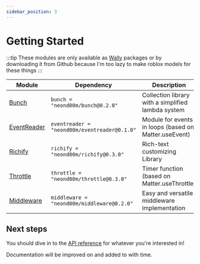 ```yaml
---
sidebar_position: 3
---
```


# Getting Started

:::tip
These modules are only available as [Wally](https://wally.run/) packages or by downloading it from Github because I'm too lazy to make roblox models for these things
:::

| Module | Dependency | Description |
| -- | -- | -- |
| [Bunch](https://neond00m.github.io/MyPackages/api/Bunch) | `bunch = "neond00m/bunch@0.2.0"` | Collection library with a simplified lambda system |
| [EventReader](https://neond00m.github.io/MyPackages/api/EventReader) | `eventreader = "neond00m/eventreader@0.1.0"` | Module for events in loops (based on Matter.useEvent) |
| [Richify](https://neond00m.github.io/MyPackages/api/Richify) | `richify = "neond00m/richify@0.3.0"` | Rich-text customizing Library |
| [Throttle](https://neond00m.github.io/MyPackages/api/Throttle) | `throttle = "neond00m/throttle@0.3.0"` | Timer function (based on Matter.useThrottle) |
| [Middleware](https://neond00m.github.io/MyPackages/api/Middleware) | `middleware = "neond00m/middleware@0.2.0"` | Easy and versatile middleware implementation |

## Next steps
You should dive in to the [API reference](/api/Bunch) for whatever you're interested in!

Documentation will be improved on and added to with time.